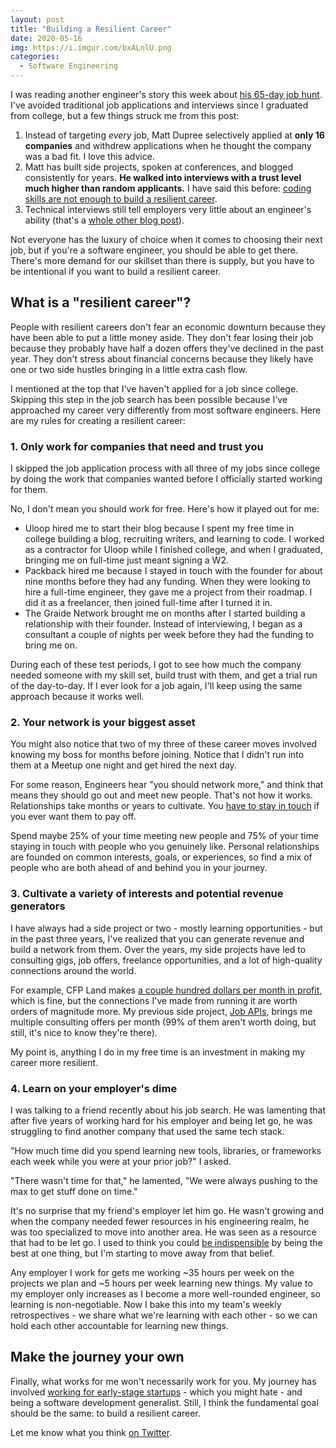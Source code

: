```yaml
---
layout: post
title: "Building a Resilient Career"
date: 2020-05-16
img: https://i.imgur.com/bxALnlU.png
categories: 
  - Software Engineering
---
```


I was reading another engineer's story this week about [his 65-day job hunt](https://www.philosophicalhacker.com/post/data-point-for-job-seeking-devs). I've avoided traditional job applications and interviews since I graduated from college, but a few things struck me from this post:

1. Instead of targeting _every_ job, Matt Dupree selectively applied at **only 16 companies** and withdrew applications when he thought the company was a bad fit. I love this advice.
2. Matt has built side projects, spoken at conferences, and blogged consistently for years. **He walked into interviews with a trust level much higher than random applicants.** I have said this before: [coding skills are not enough to build a resilient career](https://www.linkedin.com/pulse/code-notenough-karl-l-hughes/).
3. Technical interviews still tell employers very little about an engineer's ability (that's a [whole other blog post](https://www.karllhughes.com/posts/hiring-process)).

Not everyone has the luxury of choice when it comes to choosing their next job, but if you're a software engineer, you should be able to get there. There's more demand for our skillset than there is supply, but you have to be intentional if you want to build a resilient career.

## What is a "resilient career"?
People with resilient careers don't fear an economic downturn because they have been able to put a little money aside. They don't fear losing their job because they probably have half a dozen offers they've declined in the past year. They don't stress about financial concerns because they likely have one or two side hustles bringing in a little extra cash flow.

I mentioned at the top that I've haven't applied for a job since college. Skipping this step in the job search has been possible because I've approached my career very differently from most software engineers. Here are my rules for creating a resilient career:

### 1. Only work for companies that need and trust you
I skipped the job application process with all three of my jobs since college by doing the work that companies wanted before I officially started working for them.

No, I don't mean you should work for free. Here's how it played out for me:

- Uloop hired me to start their blog because I spent my free time in college building a blog, recruiting writers, and learning to code. I worked as a contractor for Uloop while I finished college, and when I graduated, bringing me on full-time just meant signing a W2.
- Packback hired me because I stayed in touch with the founder for about nine months before they had any funding. When they were looking to hire a full-time engineer, they gave me a project from their roadmap. I did it as a freelancer, then joined full-time after I turned it in.
- The Graide Network brought me on months after I started building a relationship with their founder. Instead of interviewing, I began as a consultant a couple of nights per week before they had the funding to bring me on.

During each of these test periods, I got to see how much the company needed someone with my skill set, build trust with them, and get a trial run of the day-to-day. If I ever look for a job again, I'll keep using the same approach because it works well.

### 2. Your network is your biggest asset
You might also notice that two of my three of these career moves involved knowing my boss for months before joining. Notice that I didn't run into them at a Meetup one night and get hired the next day.

For some reason, Engineers hear "you should network more," and think that means they should go out and meet new people. That's not how it works. Relationships take months or years to cultivate. You [have to stay in touch](https://www.karllhughes.com/posts/the-key-to-networking-keeping-in-touch) if you ever want them to pay off.

Spend maybe 25% of your time meeting new people and 75% of your time staying in touch with people who you genuinely like. Personal relationships are founded on common interests, goals, or experiences, so find a mix of people who are both ahead of and behind you in your journey.

### 3. Cultivate a variety of interests and potential revenue generators
I have always had a side project or two - mostly learning opportunities - but in the past three years, I've realized that you can generate revenue and build a network from them. Over the years, my side projects have led to consulting gigs, job offers, freelance opportunities, and a lot of high-quality connections around the world.

For example, CFP Land makes [a couple hundred dollars per month in profit](https://www.indiehackers.com/product/cfp-land), which is fine, but the connections I've made from running it are worth orders of magnitude more. My previous side project, [Job APIs](https://github.com/jobapis), brings me multiple consulting offers per month (99% of them aren't worth doing, but still, it's nice to know they're there).

My point is, anything I do in my free time is an investment in making my career more resilient.

### 4. Learn on your employer's dime
I was talking to a friend recently about his job search. He was lamenting that after five years of working hard for his employer and being let go, he was struggling to find another company that used the same tech stack.

"How much time did you spend learning new tools, libraries, or frameworks each week while you were at your prior job?" I asked.

"There wasn't time for that," he lamented, "We were always pushing to the max to get stuff done on time."

It's no surprise that my friend's employer let him go. He wasn't growing and when the company needed fewer resources in his engineering realm, he was too specialized to move into another area. He was seen as a resource that had to be let go. I used to think you could [be indispensible](https://www.karllhughes.com/posts/be-indispensable) by being the best at one thing, but I'm starting to move away from that belief.

Any employer I work for gets me working ~35 hours per week on the projects we plan and ~5 hours per week learning new things. My value to my employer only increases as I become a more well-rounded engineer, so learning is non-negotiable. Now I bake this into my team's weekly retrospectives - we share what we're learning with each other - so we can hold each other accountable for learning new things.

## Make the journey your own
Finally, what works for me won't necessarily work for you. My journey has involved [working for early-stage startups](/posts/working-at-startup) - which you might hate - and being a software development generalist. Still, I think the fundamental goal should be the same: to build a resilient career.

Let me know what you think [on Twitter](https://www.twitter.com/karllhughes).
